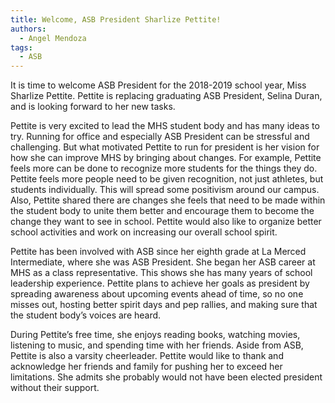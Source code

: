 ```yaml
---
title: Welcome, ASB President Sharlize Pettite!
authors:
  - Angel Mendoza
tags:
  - ASB
---
```

​It is time to welcome ASB President for the 2018-2019 school year, Miss Sharlize Pettite. Pettite is replacing graduating ASB President, Selina Duran, and is looking forward to her new tasks.

Pettite is very excited to lead the MHS student body and has many ideas to try. Running for office and especially ASB President can be stressful and challenging. But what motivated Pettite to run for president is her vision for how she can improve MHS by bringing about changes. For example, Pettite feels more can be done to recognize more students for the things they do. Pettite feels more people need to be given recognition, not just athletes, but students individually. This will spread some positivism around our campus. Also, Pettite shared there are changes she feels that need to be made within the student body to unite them better and encourage them to become the change they want to see in school. Pettite would also like to organize better school activities and work on increasing our overall school spirit.

Pettite has been involved with ASB since her eighth grade at La Merced Intermediate, where she was ASB President. She began her ASB career at MHS as a class representative. This shows she has many years of school leadership experience. Pettite plans to achieve her goals as president by spreading awareness about upcoming events ahead of time, so no one misses out, hosting better spirit days and pep rallies, and making sure that the student body’s voices are heard.

During Pettite’s free time, she enjoys reading books, watching movies, listening to music, and spending time with her friends. Aside from ASB, Pettite is also a varsity cheerleader. Pettite would like to thank and acknowledge her friends and family for pushing her to exceed her limitations. She admits she probably would not have been elected president without their support.
